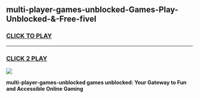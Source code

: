 
## multi-player-games-unblocked-Games-Play-Unblocked-&-Free-fivel
<h3>
<a href="https://premium76.site?title=multi-player-games-unblocked&ref=24A">CLICK TO PLAY</a></h3>
<hr>

<h3>
<a href="https://premium76.site?title=multi-player-games-unblocked&ref=24A">CLICK 2 PLAY</a>
  
</h3>

<a href="https://premium76.site?title=multi-player-games-unblocked&ref=24A"><img src="https://clearcache.store/games.png"></a>


**multi-player-games-unblocked games unblocked: Your Gateway to Fun and Accessible Online Gaming**
